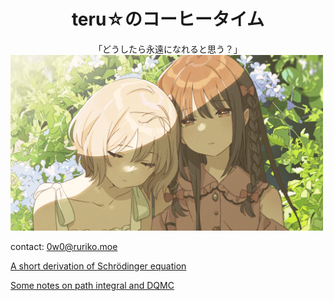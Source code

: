 <h1 align="center"> teru☆のコーヒータイム </h1>

<center>「どうしたら永遠になれると思う？」</center>

<img src="rr.jpg"  alt="かわきた" width="500">

contact: [0w0@ruriko.moe](mailto:0w0@ruriko.moe)

[A short derivation of Schrödinger equation](Schrodinger.html)

[Some notes on path integral and DQMC](PathIntegral.svg)
